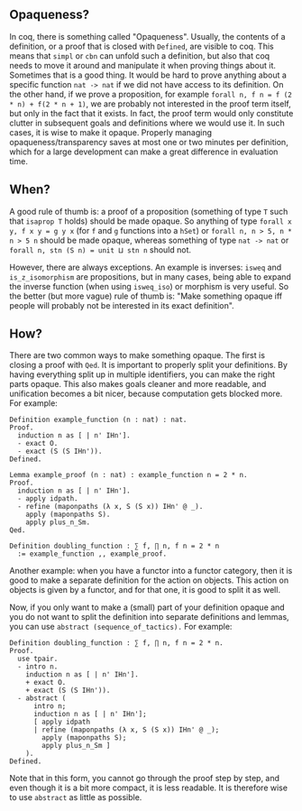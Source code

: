 ## Opaqueness?
In coq, there is something called "Opaqueness". Usually, the contents of a definition, or a proof that is closed with `Defined`, are visible to coq. This means that `simpl` or `cbn` can unfold such a definition, but also that coq needs to move it around and manipulate it when proving things about it. Sometimes that is a good thing. It would be hard to prove anything about a specific function `nat -> nat` if we did not have access to its definition. On the other hand, if we prove a proposition, for example `forall n, f n = f (2 * n) + f(2 * n + 1)`, we are probably not interested in the proof term itself, but only in the fact that it exists. In fact, the proof term would only constitute clutter in subsequent goals and definitions where we would use it. In such cases, it is wise to make it opaque. Properly managing opaqueness/transparency saves at most one or two minutes per definition, which for a large development can make a great difference in evaluation time.

## When?
A good rule of thumb is: a proof of a proposition (something of type `T` such that `isaprop T` holds) should be made opaque. So anything of type `forall x y, f x y = g y x` (for `f` and `g` functions into a `hSet`) or `forall n, n > 5, n * n > 5 n` should be made opaque, whereas something of type `nat -> nat` or `forall n, stn (S n) = unit ⨿ stn n` should not.

However, there are always exceptions. An example is inverses: `isweq` and `is_z_isomorphism` are propositions, but in many cases, being able to expand the inverse function (when using `isweq_iso`) or morphism is very useful. So the better (but more vague) rule of thumb is: "Make something opaque iff people will probably not be interested in its exact definition".

## How?
There are two common ways to make something opaque. The first is closing a proof with `Qed`. It is important to properly split your definitions. By having everything split up in multiple identifiers, you can make the right parts opaque. This also makes goals cleaner and more readable, and unification becomes a bit nicer, because computation gets blocked more. For example:
```coq
Definition example_function (n : nat) : nat.
Proof.
  induction n as [ | n' IHn'].
  - exact O.
  - exact (S (S IHn')).
Defined.

Lemma example_proof (n : nat) : example_function n = 2 * n.
Proof.
  induction n as [ | n' IHn'].
  - apply idpath.
  - refine (maponpaths (λ x, S (S x)) IHn' @ _).
    apply (maponpaths S).
    apply plus_n_Sm.
Qed.

Definition doubling_function : ∑ f, ∏ n, f n = 2 * n
  := example_function ,, example_proof.
```
Another example: when you have a functor into a functor category, then it is good to make a separate definition for the action on objects. This action on objects is given by a functor, and for that one, it is good to split it as well.

Now, if you only want to make a (small) part of your definition opaque and you do not want to split the definition into separate definitions and lemmas, you can use `abstract (sequence_of_tactics).` For example:
```coq
Definition doubling_function : ∑ f, ∏ n, f n = 2 * n.
Proof.
  use tpair.
  - intro n.
    induction n as [ | n' IHn'].
    + exact O.
    + exact (S (S IHn')).
  - abstract (
      intro n;
      induction n as [ | n' IHn'];
      [ apply idpath
      | refine (maponpaths (λ x, S (S x)) IHn' @ _);
        apply (maponpaths S);
        apply plus_n_Sm ]
    ).
Defined.
```
Note that in this form, you cannot go through the proof step by step, and even though it is a bit more compact, it is less readable. It is therefore wise to use `abstract` as little as possible.